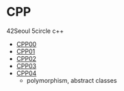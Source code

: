 # CPP  
42Seoul 5circle c++   
+ [CPP00](https://github.com/hyerim108/CPP/tree/master/Module00)  
+ [CPP01](https://github.com/hyerim108/CPP/tree/master/Module01)   
+ [CPP02](https://github.com/hyerim108/CPP/tree/master/Module02)  
+ [CPP03](https://github.com/hyerim108/CPP/tree/master/Module03)   
+ [CPP04](https://github.com/hyerim108/CPP/tree/master/Module04)
  + polymorphism, abstract classes
